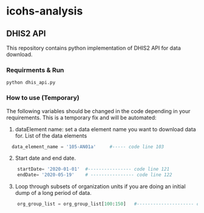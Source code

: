 # icohs-analysis 





## DHIS2 API 

This repository contains python implementation of DHIS2 API for data download.

### Requirments & Run
```
python dhis_api.py
```

### How to use (Temporary)

The following variables should be changed in the code depending in your requirements. This is a temporary fix and will be automated:


1. dataElement name:  set a data element name you want to download data for. List of the data elements
```python
  data_element_name = '105-AN01a'     #----- code line 103 
  ```
  
2.  Start date and end date.
```python
    startDate= '2020-01-01'  #---------------- code line 121
    endDate= '2020-05-19'    # ---------------- code line 122
   ```

3. Loop through subsets of organization units if you are doing an initial dump of a long period of data.
```python
    org_group_list = org_group_list[100:150]   #--------------------- code line 116
  ```


